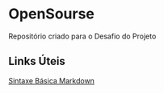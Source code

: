 # OpenSourse
Repositório criado para o Desafio do Projeto

## Links Úteis
[Sintaxe Básica Markdown](https://www.markdownguide.org/basic-syntax/)
